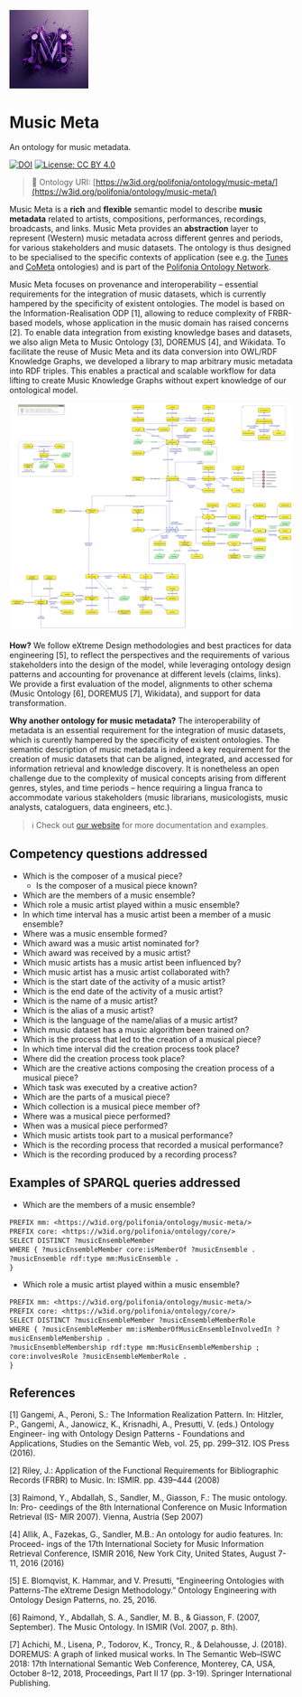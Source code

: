 <p align="left">
<img src="website/static/img/musicmeta_logo.png" width="140">
</p>

# Music Meta

An ontology for music metadata.

[![DOI](https://zenodo.org/badge/372536364.svg)](https://zenodo.org/badge/latestdoi/372536364)
[![License: CC BY 4.0](https://img.shields.io/badge/License-CC_BY_4.0-lightgrey.svg)](https://creativecommons.org/licenses/by/4.0/)

> 🔗 Ontology URI: [https://w3id.org/polifonia/ontology/music-meta/](https://w3id.org/polifonia/ontology/music-meta/)

Music Meta is a **rich** and **flexible** semantic model to describe **music metadata** related to artists, compositions, performances, recordings, broadcasts, and links. Music Meta provides an **abstraction** layer to represent (Western) music metadata across different genres and periods, for various stakeholders and music datasets. The ontology is thus designed to be specialised to the specific contexts of application (see e.g. the [Tunes](https://github.com/polifonia-project/tunes-ontology/tree/main) and [CoMeta](https://github.com/polifonia-project/cometa-ontology) ontologies) and is part of the [Polifonia Ontology Network](https://github.com/polifonia-project/ontology-network).

Music Meta focuses on provenance and interoperability – essential requirements for the integration of music datasets, which is currently hampered by the specificity of existent ontologies. The model is based on the Information-Realisation ODP [1], allowing to reduce complexity of FRBR-based models, whose application in the music domain has raised concerns [2].
To enable data integration from existing knowledge bases and datasets, we also align Meta to Music Ontology [3], DOREMUS [4], and Wikidata. To facilitate the reuse of Music Meta and its data conversion into OWL/RDF Knowledge Graphs, we developed a library to map arbitrary music metadata into RDF triples. This enables a practical and scalable workflow for data lifting to create Music Knowledge Graphs without expert knowledge of our ontological model.

![overview](diagrams/music_meta.png)

**How?** We follow eXtreme Design methodologies and best practices for data engineering [5], to reflect the perspectives and the requirements of various stakeholders into the design of the model, while leveraging ontology design patterns and accounting for provenance at different levels (claims, links). We provide a first evaluation of the model, alignments to other schema (Music Ontology [6], DOREMUS [7], Wikidata), and support for data transformation.

**Why another ontology for music metadata?** The interoperability of metadata is an essential requirement for the integration of music datasets, which is curently hampered by the specificity of existent ontologies. The semantic description of music metadata is indeed a key requirement for the creation of music datasets that can be aligned, integrated, and accessed for information retrieval and knowledge discovery. It is nonetheless an open challenge due to the complexity of musical concepts arising from different genres, styles, and time periods – hence requiring a lingua franca to accommodate various stakeholders (music librarians, musicologists, music analysts, cataloguers, data engineers, etc.).

> :information_source: Check out [our website](https://polifonia-project.github.io/music-meta-ontology/) for more documentation and examples.

<!-- ![Overview of Music Meta](diagrams/music_meta.png) -->

## Competency questions addressed

- Which is the composer of a musical piece?
  -  Is the composer of a musical piece known?
-  Which are the members of a music ensemble?
-  Which role a music artist played within a music ensemble?
-  In which time interval has a music artist been a member of a music ensemble?
-  Where was a music ensemble formed?
-  Which award was a music artist nominated for?
-  Which award was received by a music artist?
-  Which music artists has a music artist been influenced by?
-  Which music artist has a music artist collaborated with?
-  Which is the start date of the activity of a music artist?
-  Which is the end date of the activity of a music artist?
-  Which is the name of a music artist?
-  Which is the alias of a music artist?
-  Which is the language of the name/alias of a music artist?
-  Which music dataset has a music algorithm been trained on?
-  Which is the process that led to the creation of a musical piece?
-  In which time interval did the creation process took place?
-  Where did the creation process took place?
-  Which are the creative actions composing the creation process of a musical piece?
-  Which task was executed by a creative action?
-  Which are the parts of a musical piece?
-  Which collection is a musical piece member of?
-  Where was a musical piece performed?
-  When was a musical piece performed?
- Which music artists took part to a musical performance?
- Which is the recording process that recorded a musical performance?
- Which is the recording produced by a recording process?
  
  
## Examples of SPARQL queries addressed
- Which are the members of a music ensemble?
```
PREFIX mm: <https://w3id.org/polifonia/ontology/music-meta/>
PREFIX core: <https://w3id.org/polifonia/ontology/core/>
SELECT DISTINCT ?musicEnsembleMember
WHERE { ?musicEnsembleMember core:isMemberOf ?musicEnsemble .
?musicEnsemble rdf:type mm:MusicEnsemble .
}
```

- Which role a music artist played within a music ensemble?
```
PREFIX mm: <https://w3id.org/polifonia/ontology/music-meta/>
PREFIX core: <https://w3id.org/polifonia/ontology/core/>
SELECT DISTINCT ?musicEnsembleMember ?musicEnsembleMemberRole
WHERE { ?musicEnsembleMember mm:isMemberOfMusicEnsembleInvolvedIn ?musicEnsembleMembership .
?musicEnsembleMembership rdf:type mm:MusicEnsembleMembership ;
core:involvesRole ?musicEnsembleMemberRole .
}
```

## References

[1] Gangemi, A., Peroni, S.: The Information Realization Pattern. In: Hitzler, P., Gangemi, A., Janowicz, K., Krisnadhi, A., Presutti, V. (eds.) Ontology Engineer- ing with Ontology Design Patterns - Foundations and Applications, Studies on the Semantic Web, vol. 25, pp. 299–312. IOS Press (2016).

[2] Riley, J.: Application of the Functional Requirements for Bibliographic Records (FRBR) to Music. In: ISMIR. pp. 439–444 (2008)

[3] Raimond, Y., Abdallah, S., Sandler, M., Giasson, F.: The music ontology. In: Pro- ceedings of the 8th International Conference on Music Information Retrieval (IS- MIR 2007). Vienna, Austria (Sep 2007)

[4] Allik, A., Fazekas, G., Sandler, M.B.: An ontology for audio features. In: Proceed- ings of the 17th International Society for Music Information Retrieval Conference, ISMIR 2016, New York City, United States, August 7-11, 2016 (2016)

[5] E. Blomqvist, K. Hammar, and V. Presutti, “Engineering Ontologies with Patterns-The eXtreme Design Methodology.” Ontology Engineering with Ontology Design Patterns, no. 25, 2016.

[6] Raimond, Y., Abdallah, S. A., Sandler, M. B., & Giasson, F. (2007, September). The Music Ontology. In ISMIR (Vol. 2007, p. 8th).

[7] Achichi, M., Lisena, P., Todorov, K., Troncy, R., & Delahousse, J. (2018). DOREMUS: A graph of linked musical works. In The Semantic Web–ISWC 2018: 17th International Semantic Web Conference, Monterey, CA, USA, October 8–12, 2018, Proceedings, Part II 17 (pp. 3-19). Springer International Publishing.